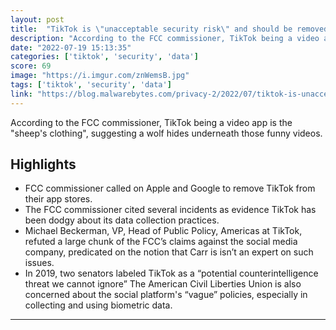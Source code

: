```yaml
---
layout: post
title:  "TikTok is \"unacceptable security risk\" and should be removed from app stores, says FCC"
description: "According to the FCC commissioner, TikTok being a video app is the \"sheep's clothing\", suggesting a wolf hides underneath those funny videos."
date: "2022-07-19 15:13:35"
categories: ['tiktok', 'security', 'data']
score: 69
image: "https://i.imgur.com/znWemsB.jpg"
tags: ['tiktok', 'security', 'data']
link: "https://blog.malwarebytes.com/privacy-2/2022/07/tiktok-is-unacceptable-security-risk-and-should-be-removed-from-app-stores-says-fcc/"
---
```


According to the FCC commissioner, TikTok being a video app is the \"sheep's clothing\", suggesting a wolf hides underneath those funny videos.

## Highlights

- FCC commissioner called on Apple and Google to remove TikTok from their app stores.
- The FCC commissioner cited several incidents as evidence TikTok has been dodgy about its data collection practices.
- Michael Beckerman, VP, Head of Public Policy, Americas at TikTok, refuted a large chunk of the FCC’s claims against the social media company, predicated on the notion that Carr is isn’t an expert on such issues.
- In 2019, two senators labeled TikTok as a “potential counterintelligence threat we cannot ignore” The American Civil Liberties Union is also concerned about the social platform's “vague” policies, especially in collecting and using biometric data.

---
